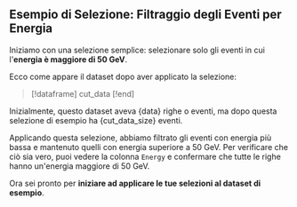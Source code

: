 ## Esempio di Selezione: Filtraggio degli Eventi per Energia
Iniziamo con una selezione semplice: selezionare solo gli eventi in cui l'**energia è maggiore di 50 GeV**.

Ecco come appare il dataset dopo aver applicato la selezione:

> [!dataframe]
cut_data
> [!end]

Inizialmente, questo dataset aveva {data} righe o eventi, ma dopo questa selezione di esempio ha {cut_data_size} eventi.

Applicando questa selezione, abbiamo filtrato gli eventi con energia più bassa e mantenuto quelli con energia superiore a 50 GeV. Per verificare che ciò sia vero, puoi vedere la colonna `Energy` e confermare che tutte le righe hanno un'energia maggiore di 50 GeV.

Ora sei pronto per **iniziare ad applicare le tue selezioni al dataset di esempio**.